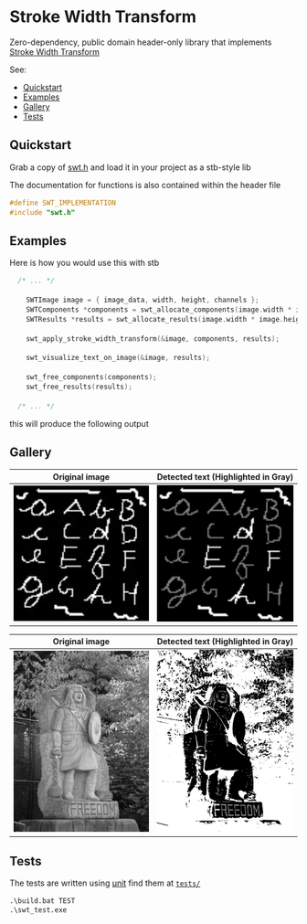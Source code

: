 # Stroke Width Transform

Zero-dependency, public domain header-only library that implements [Stroke Width Transform](https://www.microsoft.com/en-us/research/wp-content/uploads/2016/02/1509.pdf)

See:

- [Quickstart](#quickstart)
- [Examples](#examples)
- [Gallery](#gallery)
- [Tests](#tests)

## Quickstart

Grab a copy of [swt.h](./swt.h) and load it in your project as a stb-style lib

The documentation for functions is also contained within the header file

```c
#define SWT_IMPLEMENTATION
#include "swt.h"
```

## Examples

Here is how you would use this with stb

```c
  /* ... */

    SWTImage image = { image_data, width, height, channels };
    SWTComponents *components = swt_allocate_components(image.width * image.height);
    SWTResults *results = swt_allocate_results(image.width * image.height);

    swt_apply_stroke_width_transform(&image, components, results);
    
    swt_visualize_text_on_image(&image, results);

    swt_free_components(components);
    swt_free_results(results);

  /* ... */
```

this will produce the following output

## Gallery

| Original image                            | Detected text (Highlighted in Gray)            |
|-------------------------------------------|------------------------------------------------|
| <img alt="original image" width="250" src="./thirdparty/test2.jpg" /> | <img alt="detected text in gray" width="250"  src="./thirdparty/test2_output.jpg" /> |


| Original image                            | Detected text (Highlighted in Gray)            |
|-------------------------------------------|------------------------------------------------|
| <img alt="original image" width="250" src="./thirdparty/freedom.jpg" /> | <img alt="detected text in gray" width="250"  src="./thirdparty/freedom_output.jpg" /> |


## Tests

The tests are written using [µnit](https://nemequ.github.io/munit/) find them at [`tests/`](./tests)

```
.\build.bat TEST
.\swt_test.exe
```


